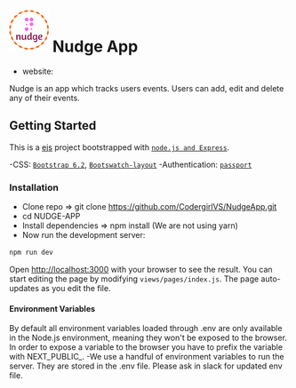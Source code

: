 # <img  height="80" src="public\logo.png" alt="NUDGE App Logo"> Nudge App
* website: 

Nudge is an app which tracks users events. Users can add, edit and delete any of their events.

## Getting Started
This is a [ejs](https://nextjs.org/) project bootstrapped with [`node.js and Express`](https://github.com/vercel/next.js/tree/canary/packages/create-next-app).

-CSS: [`Bootstrap 6.2`](https://getbootstrap.com/), [`Bootswatch-layout`](https://bootswatch.com/united/)
-Authentication: [`passport`](https://www.passportjs.org/)

### Installation
* Clone repo => git clone https://github.com/CodergirlVS/NudgeApp.git
* cd NUDGE-APP
* Install dependencies => npm install (We are not using yarn)
* Now run the development server:
```bash
npm run dev
```
Open [http://localhost:3000](http://localhost:3000) with your browser to see the result.
You can start editing the page by modifying `views/pages/index.js`. The page auto-updates as you edit the file.

#### Environment Variables
By default all environment variables loaded through .env are only available in the Node.js environment, meaning they won't be exposed to the browser.
In order to expose a variable to the browser you have to prefix the variable with NEXT_PUBLIC_.
-We use a handful of environment variables to run the server. They are stored in the .env file. Please ask in slack for updated env file.
